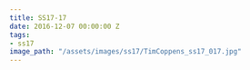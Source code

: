 ```yaml
---
title: SS17-17
date: 2016-12-07 00:00:00 Z
tags:
- ss17
image_path: "/assets/images/ss17/TimCoppens_ss17_017.jpg"
---
```


